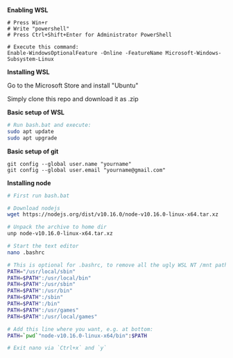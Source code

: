 **Enabling WSL**

```
# Press Win+r
# Write "powershell"
# Press Ctrl+Shift+Enter for Administrator PowerShell

# Execute this command:
Enable-WindowsOptionalFeature -Online -FeatureName Microsoft-Windows-Subsystem-Linux
```

**Installing WSL**

Go to the Microsoft Store and install "Ubuntu"

Simply clone this repo and download it as .zip

**Basic setup of WSL**

```bash
# Run bash.bat and execute:
sudo apt update
sudo apt upgrade
```

**Basic setup of git**

```
git config --global user.name "yourname"
git config --global user.email "yourname@gmail.com"
```

**Installing node**

```bash
# First run bash.bat

# Download nodejs
wget https://nodejs.org/dist/v10.16.0/node-v10.16.0-linux-x64.tar.xz

# Unpack the archive to home dir
unp node-v10.16.0-linux-x64.tar.xz

# Start the text editor
nano .bashrc

# This is optional for .bashrc, to remove all the ugly WSL NT /mnt paths
PATH="/usr/local/sbin"
PATH=$PATH":/usr/local/bin"
PATH=$PATH":/usr/sbin"
PATH=$PATH":/usr/bin"
PATH=$PATH":/sbin"
PATH=$PATH":/bin"
PATH=$PATH":/usr/games"
PATH=$PATH":/usr/local/games"

# Add this line where you want, e.g. at bottom:
PATH=`pwd`"node-v10.16.0-linux-x64/bin":$PATH

# Exit nano via `Ctrl+x` and `y`
```

